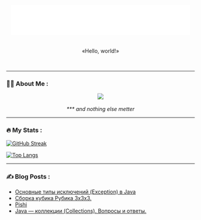 <div id="header" align="center">
  <img src ="https://github.com/Partizanzero/partizanzero.github.io/blob/master/images/logo_partizanzero_github.gif" alt="" />
  
  <div id="badges">        
    <img src="https://media.giphy.com/media/FGG1TRyh7mHMk/giphy.gif" width="100px" alt="" />
    <p>«Hello, world!»</p>
    <p><img src="https://komarev.com/ghpvc/?username=Partizanzero&style=flat-square&color=green" width="100px" alt="" /></p>
  </div>  
 </div>
 
 --- 
 
### :woman_technologist: About Me :
<div align="center">
  <img src="https://media.giphy.com/media/3GYmecuz4ncOc/giphy.gif" />
  <p><i>*** and nothing else metter</i></p>
</div>
 
 --- 
 
 ### :fire: My Stats :

[![GitHub Streak](https://github-readme-streak-stats.herokuapp.com/?user=Partizanzero)](https://git.io/streak-stats)

[![Top Langs](https://github-readme-stats.vercel.app/api/top-langs/?username=Partizanzero)](https://github.com/anuraghazra/github-readme-stats)

 
  --- 
  
  ### ✍️ Blog Posts :
  
<!-- BLOG-POST-LIST:START -->
- [Основные типы исключений &lpar;Exception&rpar; в Java](https://partizanzero.github.io/partizanzero.github.io/osnovnye-tipy-isklyuchenij-exception-v-java/)
- [Сборка кубика Рубика 3x3x3.](https://partizanzero.github.io/partizanzero.github.io/cube/)
- [Pishi](https://partizanzero.github.io/partizanzero.github.io/pishi-code/)
- [Java — коллекции &lpar;Collections&rpar;. Вопросы и ответы.](https://partizanzero.github.io/partizanzero.github.io/java-collections-faq/)
<!-- BLOG-POST-LIST:END -->



<!--
**Partizanzero/Partizanzero** is a ✨ _special_ ✨ repository because its `README.md` (this file) appears on your GitHub profile.

Here are some ideas to get you started:

- 🔭 I’m currently working on ...
- 🌱 I’m currently learning ...
- 👯 I’m looking to collaborate on ...
- 🤔 I’m looking for help with ...
- 💬 Ask me about ...
- 📫 How to reach me: ...
- 😄 Pronouns: ...
- ⚡ Fun fact: ...
-->
